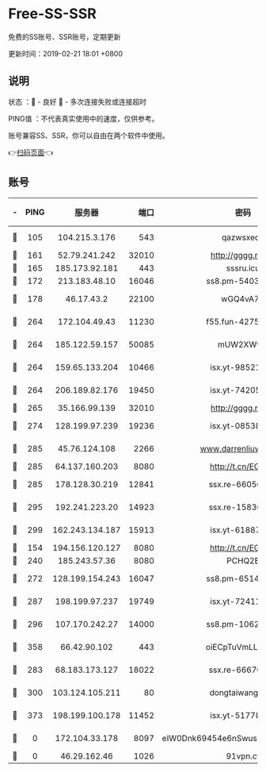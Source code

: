 # Free-SS-SSR

免费的SS账号、SSR账号，定期更新

更新时间：2019-02-21 18:01 +0800

## 说明

状态     ：🙂 - 良好 🙁 - 多次连接失败或连接超时

PING值   ：不代表真实使用中的速度，仅供参考。

账号兼容SS、SSR，你可以自由在两个软件中使用。

👉[扫码页面](https://liesauer.github.io/free-ss-ssr.github.io/)👈

## 账号

|-|PING|服务器|端口|密码|加密方式|区域|
|:----:|:----:|:-----:|-----:|:----:|:----:|:----:|
|🙂|105|104.215.3.176|543|qazwsxedc|aes-256-gcm|JP|
|🙂|161|52.79.241.242|32010|http://gggg.rocks|chacha20|KR|
|🙂|165|185.173.92.181|443|sssru.icu|rc4-md5|RU|
|🙂|172|213.183.48.10|16046|ss8.pm-54030489|rc4-md5|RU|
|🙂|178|46.17.43.2|22100|wGQ4vA7D|aes-256-gcm|RU|
|🙂|264|172.104.49.43|11230|f55.fun-42754708|aes-256-cfb|SG|
|🙂|264|185.122.59.157|50085|mUW2XWw8|aes-256-cfb|GB|
|🙂|264|159.65.133.204|10466|isx.yt-98521403|aes-256-cfb|SG|
|🙂|264|206.189.82.176|19450|isx.yt-74205456|aes-256-cfb|SG|
|🙂|265|35.166.99.139|32010|http://gggg.rocks|chacha20|US|
|🙂|274|128.199.97.239|19236|isx.yt-08538888|aes-256-cfb|SG|
|🙂|285|45.76.124.108|2266|www.darrenliuwei.com|aes-256-cfb|AU|
|🙂|285|64.137.160.203|8080|http://t.cn/EGJIyrl|rc4-md5|CA|
|🙂|285|178.128.30.219|12841|ssx.re-66050306|aes-256-cfb|SG|
|🙂|295|192.241.223.20|14923|ssx.re-15830035|aes-256-cfb|US|
|🙂|299|162.243.134.187|15913|isx.yt-61887596|aes-256-cfb|US|
|🙂|154|194.156.120.127|8080|http://t.cn/EGJIyrl|rc4-md5|RU|
|🙂|240|185.243.57.36|8080|PCHQ2E|rc4-md5|US|
|🙂|272|128.199.154.243|16047|ss8.pm-65144282|aes-256-cfb|SG|
|🙂|287|198.199.97.237|19749|isx.yt-72411034|aes-256-cfb|US|
|🙂|296|107.170.242.27|14000|ss8.pm-10628623|aes-256-cfb|US|
|🙂|358|66.42.90.102|443|oiECpTuVmLLxk4Ts|aes-256-cfb|US|
|🙁|283|68.183.173.127|18022|ssx.re-66670067|aes-256-cfb|US|
|🙁|300|103.124.105.211|80|dongtaiwang.com|aes-256-cfb|US|
|🙁|373|198.199.100.178|11452|isx.yt-51778386|aes-256-cfb|US|
|🙁|0|172.104.33.178|8097|eIW0Dnk69454e6nSwuspv9DmS201tQ0D|aes-256-cfb|SG|
|🙁|0|46.29.162.46|1026|91vpn.cf|rc4-md5|RU|

